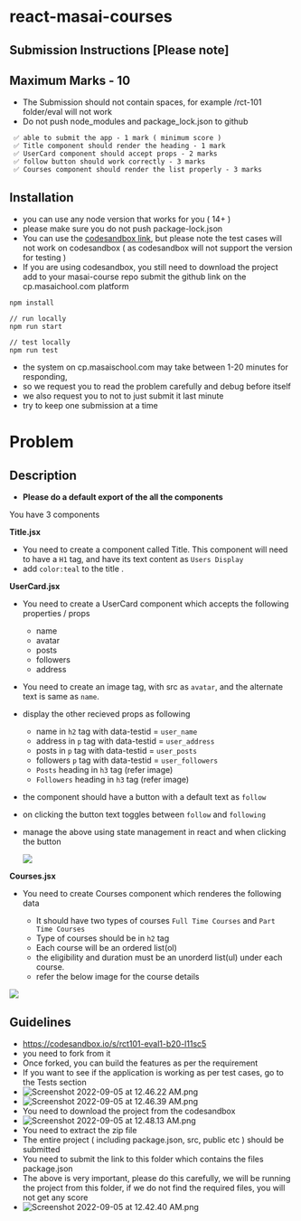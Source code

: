 # react-masai-courses

## Submission Instructions [Please note]

## Maximum Marks - 10

- The Submission should not contain spaces, for example /rct-101 folder/eval will not work
- Do not push node_modules and package_lock.json to github

```
 ✅ able to submit the app - 1 mark ( minimum score )
 ✅ Title component should render the heading - 1 mark
 ✅ UserCard component should accept props - 2 marks
 ✅ follow button should work correctly - 3 marks
 ✅ Courses component should render the list properly - 3 marks

```

## Installation

- you can use any node version that works for you ( 14+ )
- please make sure you do not push package-lock.json
- You can use the [codesandbox link](https://codesandbox.io/s/rct101-eval1-b20-l11sc5), but please note the test cases will not work on codesandbox ( as codesandbox will not support the version for testing )
- If you are using codesandbox, you still need to download the project add to your masai-course repo submit the github link on the cp.masaichool.com platform

```
npm install

// run locally
npm run start

// test locally
npm run test

```

- the system on cp.masaischool.com may take between 1-20 minutes for responding,
- so we request you to read the problem carefully and debug before itself
- we also request you to not to just submit it last minute
- try to keep one submission at a time

# Problem

## Description

- **Please do a default export of the all the components**

You have 3 components

**Title.jsx**

- You need to create a component called Title. This component will need to have a `H1` tag, and have its text content as `Users Display`
- add `color:teal` to the title .

**UserCard.jsx**

- You need to create a UserCard component which accepts the following properties / props
  - name
  - avatar
  - posts
  - followers
  - address
- You need to create an image tag, with src as `avatar`, and the alternate text is same as `name`.
- display the other recieved props as following
  - name in `h2` tag with data-testid = `user_name`
  - address in `p` tag with data-testid = `user_address`
  - posts in `p` tag with data-testid = `user_posts`
  - followers `p` tag with data-testid = `user_followers`
  - `Posts` heading in `h3` tag (refer image)
  - `Followers` heading in `h3` tag (refer image)
- the component should have a button with a default text as `follow`
- on clicking the button text toggles between `follow` and `following`
- manage the above using state management in react and when clicking the button

  ![](https://i.imgur.com/69OK75n.png)

**Courses.jsx**

- You need to create Courses component which renderes the following data

  - It should have two types of courses `Full Time Courses` and `Part Time Courses`
  - Type of courses should be in `h2` tag
  - Each course will be an ordered list(ol)
  - the eligibility and duration must be an unorderd list(ul) under each course.
  - refer the below image for the course details

![](https://i.imgur.com/v7bft5g.png)

## Guidelines

- https://codesandbox.io/s/rct101-eval1-b20-l11sc5
- you need to fork from it
- Once forked, you can build the features as per the requirement
- If you want to see if the application is working as per test cases, go to the Tests section
- ![Screenshot 2022-09-05 at 12.46.22 AM.png](https://i.imgur.com/xO4nDew.png)
- ![Screenshot 2022-09-05 at 12.46.39 AM.png](https://i.imgur.com/EA5iupf.png)
- You need to download the project from the codesandbox
- ![Screenshot 2022-09-05 at 12.48.13 AM.png](https://i.imgur.com/tayvlR0.png)
- You need to extract the zip file
- The entire project ( including package.json, src, public etc ) should be submitted
- You need to submit the link to this folder which contains the files package.json
- The above is very important, please do this carefully, we will be running the project from this folder, if we do not find the required files, you will not get any score
- ![Screenshot 2022-09-05 at 12.42.40 AM.png](https://masai-course.s3.ap-south-1.amazonaws.com/editor/uploads/2022-09-05/Screenshot%202022-09-05%20at%2012.42.40%20AM_978564.png)
